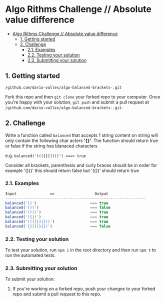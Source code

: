 # Algo Rithms Challenge // Absolute value difference

- [Algo Rithms Challenge // Absolute value difference](#algo-rithms-challenge--absolute-value-difference)
  - [1. Getting started](#1-getting-started)
  - [2. Challenge](#2-challenge)
    - [2.1. Examples](#21-examples)
    - [2.2. Testing your solution](#22-testing-your-solution)
    - [2.3. Submitting your solution](#23-submitting-your-solution)

## 1. Getting started
  `/github.com/dario-valles/algo-balanced-brackets-.git`

Fork this repo and then `git clone` your forked repo to your computer.
Once you're happy with your solution, `git push` and submit a pull request at
`/github.com/dario-valles/algo-balanced-brackets-.git`.

## 2. Challenge
Write a function called `balanced` that accepts 1 string content on string will only contain the following char acters **'{}[]()'**.  The function should return true or false if the string has blanaced characters

e.g. `balanced('((({}[])))') ===> true`

Consider all brackets, parenthesis and curly braces should be in order for example '(}{)' this should return false but '({})' should return true


### 2.1. Examples

```js
Input               =>                  Output
---------------------------------------------------------------
balanced('()')                        === true
balanced('()(')                       === false
balanced('()()')                      === true 
balanced('({})')                      === true
balanced('(([{}]{}))')                === true
balanced('{}[](}{})')                 === false
```

### 2.2. Testing your solution
To test your solution, run `npm i` in the root directory
and then run `npm t` to run the automated tests.

### 2.3. Submitting your solution

To submit your solution:

1. If you're working on a forked repo, push your changes to your forked repo and submit a pull request to this repo.
